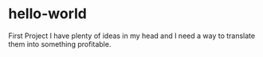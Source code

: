 # hello-world
First Project
I have plenty of ideas in my head and I need a way to translate them into something profitable.
